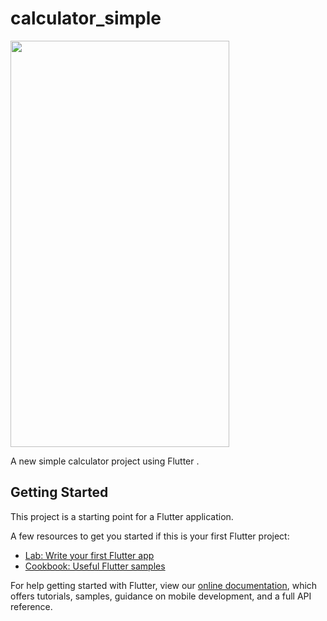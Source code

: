 # calculator_simple

<img src="https://user-images.githubusercontent.com/12158468/121612326-0004c480-ca7c-11eb-9619-f7ca385bb162.gif" width="350" height="650"/>


A new simple calculator project using Flutter .

## Getting Started

This project is a starting point for a Flutter application.

A few resources to get you started if this is your first Flutter project:

- [Lab: Write your first Flutter app](https://flutter.dev/docs/get-started/codelab)
- [Cookbook: Useful Flutter samples](https://flutter.dev/docs/cookbook)

For help getting started with Flutter, view our
[online documentation](https://flutter.dev/docs), which offers tutorials,
samples, guidance on mobile development, and a full API reference.
